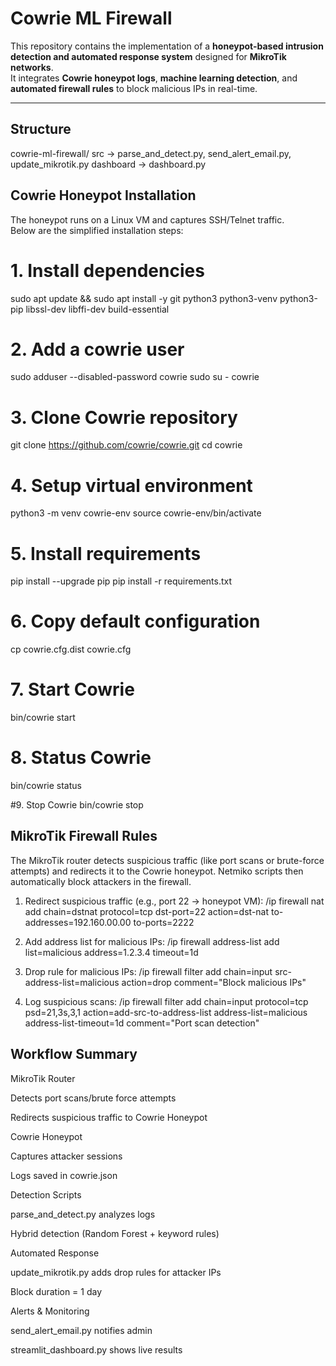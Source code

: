 # Cowrie ML Firewall 
This repository contains the implementation of a **honeypot-based intrusion detection and automated response system** designed for **MikroTik networks**.  
It integrates **Cowrie honeypot logs**, **machine learning detection**, and **automated firewall rules** to block malicious IPs in real-time.

---

## Structure
cowrie-ml-firewall/
src -> parse_and_detect.py, send_alert_email.py, update_mikrotik.py
dashboard -> dashboard.py

## Cowrie Honeypot Installation

The honeypot runs on a Linux VM and captures SSH/Telnet traffic.  
Below are the simplified installation steps:

# 1. Install dependencies
sudo apt update && sudo apt install -y git python3 python3-venv python3-pip libssl-dev libffi-dev build-essential

# 2. Add a cowrie user
sudo adduser --disabled-password cowrie
sudo su - cowrie

# 3. Clone Cowrie repository
git clone https://github.com/cowrie/cowrie.git
cd cowrie

# 4. Setup virtual environment
python3 -m venv cowrie-env
source cowrie-env/bin/activate

# 5. Install requirements
pip install --upgrade pip
pip install -r requirements.txt

# 6. Copy default configuration
cp cowrie.cfg.dist cowrie.cfg

# 7. Start Cowrie
bin/cowrie start

# 8. Status Cowrie
bin/cowrie status

#9. Stop Cowrie
bin/cowrie stop

## MikroTik Firewall Rules

The MikroTik router detects suspicious traffic (like port scans or brute-force attempts) and redirects it to the Cowrie honeypot.
Netmiko scripts then automatically block attackers in the firewall.

1. Redirect suspicious traffic (e.g., port 22 → honeypot VM):
/ip firewall nat add chain=dstnat protocol=tcp dst-port=22 action=dst-nat to-addresses=192.160.00.00 to-ports=2222

2. Add address list for malicious IPs:
/ip firewall address-list add list=malicious address=1.2.3.4 timeout=1d

3. Drop rule for malicious IPs:
/ip firewall filter add chain=input src-address-list=malicious action=drop comment="Block malicious IPs"

4. Log suspicious scans:
/ip firewall filter add chain=input protocol=tcp psd=21,3s,3,1 action=add-src-to-address-list address-list=malicious address-list-timeout=1d comment="Port scan detection"

## Workflow Summary

MikroTik Router

Detects port scans/brute force attempts

Redirects suspicious traffic to Cowrie Honeypot

Cowrie Honeypot

Captures attacker sessions

Logs saved in cowrie.json

Detection Scripts

parse_and_detect.py analyzes logs

Hybrid detection (Random Forest + keyword rules)

Automated Response

update_mikrotik.py adds drop rules for attacker IPs

Block duration = 1 day

Alerts & Monitoring

send_alert_email.py notifies admin

streamlit_dashboard.py shows live results
